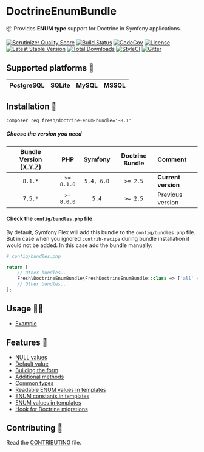 # DoctrineEnumBundle

📦 Provides **ENUM type** support for Doctrine in Symfony applications.

[![Scrutinizer Quality Score](https://img.shields.io/scrutinizer/g/fre5h/DoctrineEnumBundle.svg?style=flat-square)](https://scrutinizer-ci.com/g/fre5h/DoctrineEnumBundle/)
[![Build Status](https://img.shields.io/github/workflow/status/fre5h/DoctrineEnumBundle/CI/main?style=flat-square)](https://github.com/fre5h/DoctrineEnumBundle/actions?query=workflow%3ACI+branch%3Amain+)
[![CodeCov](https://img.shields.io/codecov/c/github/fre5h/DoctrineEnumBundle.svg?style=flat-square)](https://codecov.io/github/fre5h/DoctrineEnumBundle)
[![License](https://img.shields.io/packagist/l/fresh/doctrine-enum-bundle.svg?style=flat-square)](https://packagist.org/packages/fresh/doctrine-enum-bundle)
[![Latest Stable Version](https://img.shields.io/packagist/v/fresh/doctrine-enum-bundle.svg?style=flat-square)](https://packagist.org/packages/fresh/doctrine-enum-bundle)
[![Total Downloads](https://img.shields.io/packagist/dt/fresh/doctrine-enum-bundle.svg?style=flat-square)](https://packagist.org/packages/fresh/doctrine-enum-bundle)
[![StyleCI](https://styleci.io/repos/6553368/shield?style=flat-square)](https://styleci.io/repos/6553368)
[![Gitter](https://img.shields.io/badge/gitter-join%20chat-brightgreen.svg?style=flat-square)](https://gitter.im/fre5h/DoctrineEnumBundle)

## Supported platforms 🧐

| PostgreSQL | SQLite | MySQL | MSSQL |
|------------|--------|-------|-------|

## Installation 🌱

```composer req fresh/doctrine-enum-bundle='~8.1'```

##### Choose the version you need

| Bundle Version (X.Y.Z) |    PHP     |  Symfony   | Doctrine Bundle | Comment             |
|:----------------------:|:----------:|:----------:|:---------------:|:--------------------|
|        `8.1.*`         | `>= 8.1.0` | `5.4, 6.0` | `>= 2.5`        | **Current version** |
|        `7.5.*`         | `>= 8.0.0` |   `5.4`    | `>= 2.5`        | Previous version    |

#### Check the `config/bundles.php` file

By default, Symfony Flex will add this bundle to the `config/bundles.php` file.
But in case when you ignored `contrib-recipe` during bundle installation it would not be added. In this case add the bundle manually:

```php
# config/bundles.php

return [
    // Other bundles...
    Fresh\DoctrineEnumBundle\FreshDoctrineEnumBundle::class => ['all' => true],
    // Other bundles...
];
```

## Usage 🧑‍🎓

* [Example](./Resources/docs/example_usage.md "Example")

## Features 🎁

* [NULL values](./Resources/docs/null_values.md "NULL values")
* [Default value](./Resources/docs/default_value.md "Default value")
* [Building the form](./Resources/docs/building_the_form.md "Building the form")
* [Additional methods](./Resources/docs/additional_methods.md "Additional methods")
* [Common types](./Resources/docs/common_types.md "Common types")
* [Readable ENUM values in templates](./Resources/docs/readable_enum_values_in_template.md "Readable ENUM values in templates")
* [ENUM constants in templates](./Resources/docs/enum_constants_in_templates.md "ENUM constants in templates")
* [ENUM values in templates](./Resources/docs/enum_values_in_templates.md "ENUM values in templates")
* [Hook for Doctrine migrations](./Resources/docs/hook_for_doctrine_migrations.md "Hook for Doctrine migrations")

## Contributing 🤝

Read the [CONTRIBUTING](https://github.com/fre5h/DoctrineEnumBundle/blob/master/.github/CONTRIBUTING.md) file.
